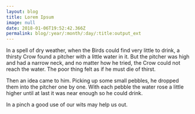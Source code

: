 ```yaml
---
layout: blog
title: Lorem Ipsum
image: null
date: 2018-01-06T19:52:42.366Z
permalink: blog/:year/:month/:day/:title:output_ext
---
```


In a spell of dry weather, when the Birds could find very little to drink, a thirsty Crow found a pitcher with a little water in it. But the pitcher was high and had a narrow neck, and no matter how he tried, the Crow could not reach the water. The poor thing felt as if he must die of thirst.

Then an idea came to him. Picking up some small pebbles, he dropped them into the pitcher one by one. With each pebble the water rose a little higher until at last it was near enough so he could drink.

In a pinch a good use of our wits may help us out.
